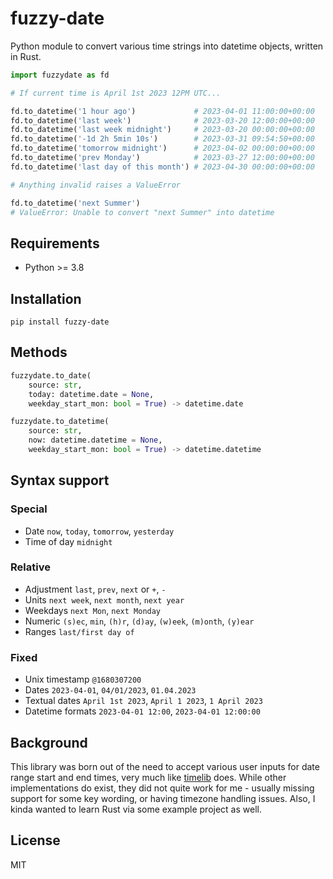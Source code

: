 # fuzzy-date

Python module to convert various time strings into datetime objects, written in Rust.

```python
import fuzzydate as fd

# If current time is April 1st 2023 12PM UTC...

fd.to_datetime('1 hour ago')             # 2023-04-01 11:00:00+00:00
fd.to_datetime('last week')              # 2023-03-20 12:00:00+00:00
fd.to_datetime('last week midnight')     # 2023-03-20 00:00:00+00:00
fd.to_datetime('-1d 2h 5min 10s')        # 2023-03-31 09:54:50+00:00
fd.to_datetime('tomorrow midnight')      # 2023-04-02 00:00:00+00:00
fd.to_datetime('prev Monday')            # 2023-03-27 12:00:00+00:00
fd.to_datetime('last day of this month') # 2023-04-30 00:00:00+00:00

# Anything invalid raises a ValueError

fd.to_datetime('next Summer')
# ValueError: Unable to convert "next Summer" into datetime
```

## Requirements

- Python >= 3.8

## Installation

```
pip install fuzzy-date 
```

## Methods

```python
fuzzydate.to_date(
    source: str,
    today: datetime.date = None,
    weekday_start_mon: bool = True) -> datetime.date

fuzzydate.to_datetime(
    source: str,
    now: datetime.datetime = None,
    weekday_start_mon: bool = True) -> datetime.datetime
```

## Syntax support

### Special

- Date `now`, `today`, `tomorrow`, `yesterday`
- Time of day `midnight`

### Relative

- Adjustment `last`, `prev`, `next` or `+`, `-`
- Units `next week`, `next month`, `next year`
- Weekdays `next Mon`, `next Monday`
- Numeric `(s)ec`, `min`, `(h)r`, `(d)ay`, `(w)eek`, `(m)onth`, `(y)ear`
- Ranges `last/first day of`

### Fixed

- Unix timestamp `@1680307200` 
- Dates `2023-04-01`, `04/01/2023`, `01.04.2023`
- Textual dates `April 1st 2023`, `April 1 2023`, `1 April 2023`
- Datetime formats `2023-04-01 12:00`, `2023-04-01 12:00:00`

## Background

This library was born out of the need to accept various user inputs for date range start and end
times, very much like [timelib](https://github.com/derickr/timelib) does. While other
implementations do exist, they did not quite work for me - usually missing support for some
key wording, or having timezone handling issues. Also, I kinda wanted to learn Rust via some
example project as well.

## License

MIT

